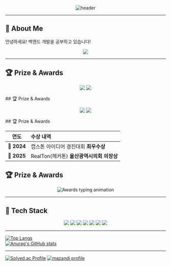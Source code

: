 <!-- 헤더 애니메이션 -->
<div align="center">
  
  ![header](https://capsule-render.vercel.app/api?type=waving&color=0:6A82FB,100:FC5C7D&height=200&section=header&text=Welcome%20to%20My%20GitHub!&fontSize=40&fontColor=ffffff&animation=fadeIn)

</div>

---

## 👋 About Me  

안녕하세요! 백엔드 개발을 공부하고 있습니다!

<!-- 글씨 애니메이션 -->
<p align="center">
  <img src="https://readme-typing-svg.herokuapp.com?font=Fira+Code&pause=1000&color=6A82FB&center=true&vCenter=true&width=435&lines=Backend+Developer+in+Progress;Always+Learning+New+Things;Growing+Day+by+Day+🚀"/>
</p>

---

## 🏆 Prize & Awards  

<p align="center">
  <img src="https://img.shields.io/badge/2024-캡스톤%20아이디어%20경진대회%20최우수상-6A82FB?style=for-the-badge&logo=google-scholar&logoColor=white"/>
  <img src="https://img.shields.io/badge/2025-RealTon(해커톤)%20울산광역시의회%20의장상-20C997?style=for-the-badge&logo=hackaday&logoColor=white"/>
</p>
## 🏆 Prize & Awards

<p align="center">
  <img src="https://capsule-render.vercel.app/api?type=rounded&color=0:6A82FB,100:FC5C7D&height=100&text=🥇%202024%20캡스톤%20아이디어%20경진대회%20최우수상&fontSize=22&fontColor=ffffff&fontAlign=50&fontAlignY=55"/>
  <img src="https://capsule-render.vercel.app/api?type=rounded&color=0:20C997,100:2DD4BF&height=100&text=🏅%202025%20RealTon(해커톤)%20울산광역시의회%20의장상&fontSize=22&fontColor=ffffff&fontAlign=50&fontAlignY=55"/>
</p>
## 🏆 Prize & Awards

| 연도 | 수상 내역 |
|:---:|:--|
| 🥇 **2024** | 캡스톤 아이디어 경진대회 **최우수상** |
| 🏅 **2025** | RealTon(해커톤) **울산광역시의회 의장상** |
## 🏆 Prize & Awards

<p align="center">
  <img
    src="https://readme-typing-svg.herokuapp.com?font=Fira+Code&size=22&duration=2500&pause=800&color=6A82FB&center=true&vCenter=true&width=900&lines=🥇+2024+캡스톤+아이디어+경진대회+최우수상;🏅+2025+RealTon(해커톤)+울산광역시의회+의장상"
    alt="Awards typing animation"
  />
</p>

---
## 🔧 Tech Stack
<p align="center">
  <img src="https://img.shields.io/badge/Java-007396?style=for-the-badge&logo=openjdk&logoColor=white"/>
  <img src="https://img.shields.io/badge/Spring-6DB33F?style=for-the-badge&logo=spring&logoColor=white"/>
  <img src="https://img.shields.io/badge/MySQL-4479A1?style=for-the-badge&logo=mysql&logoColor=white"/>
  <img src="https://img.shields.io/badge/Redis-DC382D?style=for-the-badge&logo=redis&logoColor=white"/>
  <img src="https://img.shields.io/badge/AWS-232F3E?style=for-the-badge&logo=amazon-aws&logoColor=white"/>
  <img src="https://img.shields.io/badge/Git-F05032?style=for-the-badge&logo=git&logoColor=white"/>
  <img src="https://img.shields.io/badge/Docker-2496ED?style=for-the-badge&logo=docker&logoColor=white"/>
</p>

---

[![Top Langs](https://github-readme-stats.vercel.app/api/top-langs/?username=hsmygit&layout=compact&theme=tokyonight)](https://github.com/anuraghazra/github-readme-stats)  
[![Anurag's GitHub stats](https://github-readme-stats.vercel.app/api?username=hsmygit&show_icons=true&theme=tokyonight)](https://github.com/anuraghazra/github-readme-stats)

---

[![Solved.ac Profile](http://mazassumnida.wtf/api/v2/generate_badge?boj=rlagustn0709)](https://solved.ac/rlagustn0709/)
[![mazandi profile](http://mazandi.herokuapp.com/api?handle=rlagustn0709&theme=warm)](https://solved.ac/rlagustn0709/)

